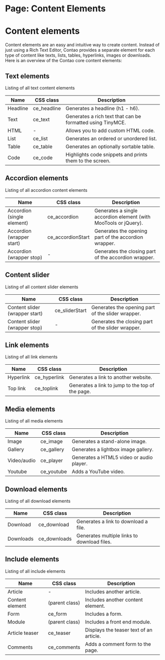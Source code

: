 Page: Content Elements
===========

# Content elements

Content elements are an easy and intuitive way to create content. Instead of just using a Rich Text Editor, Contao provides a separate element for each type of content like texts, lists, tables, hyperlinks, images or downloads. Here is an overview of the Contao core content elements:

## Text elements

Listing of all text content elements

| Name | CSS class | Description |
|------|-----------|-------------|
| Headline | ce_headline |	Generates a headline (h1 - h6). |
| Text |	ce_text |	Generates a rich text that can be formatted using TinyMCE. |
| HTML	| -	| Allows you to add custom HTML code. |
| List	| ce_list	| Generates an ordered or unordered list. |
| Table	| ce_table |	Generates an optionally sortable table. |
| Code	| ce_code |	Highlights code snippets and prints them to the screen. |

## Accordion elements

Listing of all accordion content elements

| Name | CSS class | Description |
|------|-----------|-------------|
| Accordion (single element) | ce_accordion |	Generates a single accordion element (with MooTools or jQuery). |
| Accordion (wrapper start) |	ce_accordionStart |	Generates the opening part of the accordion wrapper. |
| Accordion (wrapper stop)	| -	| Generates the closing part of the accordion wrapper. |

## Content slider

Listing of all content slider elements

| Name | CSS class | Description |
|------|-----------|-------------|
| Content slider (wrapper start) | ce_sliderStart |	Generates the opening part of the slider wrapper. |
| Content slider (wrapper stop) |	- |	Generates the closing part of the slider wrapper. |

## Link elements

Listing of all link elements

| Name | CSS class | Description |
|------|-----------|-------------|
| Hyperlink | ce_hyperlink |	Generates a link to another website. |
| Top link |	ce_toplink |	Generates a link to jump to the top of the page. |

## Media elements

Listing of all media elements

| Name | CSS class | Description |
|------|-----------|-------------|
| Image | ce_image |	Generates a stand-alone image. |
| Gallery |	ce_gallery |	Generates a lightbox image gallery. |
| Video/audio | ce_player |	Generates a HTML5 video or audio player. |
| Youtube |	ce_youtube |	Adds a YouTube video. |

## Download elements

Listing of all download elements

| Name | CSS class | Description |
|------|-----------|-------------|
| Download | ce_download |	Generates a link to download a file. |
| Downloads |	ce_downloads |	Generates multiple links to download files. |

## Include elements

Listing of all include elements

| Name | CSS class | Description |
|------|-----------|-------------|
| Article | - |	Includes another article. |
| Content element |	(parent class) | Includes another content element. |
| Form | ce_form | Includes a form. |
| Module |	(parent class) | Includes a front end module. |
| Article teaser | ce_teaser | Displays the teaser text of an article. |
| Comments | ce_comments |	Adds a comment form to the page. |
